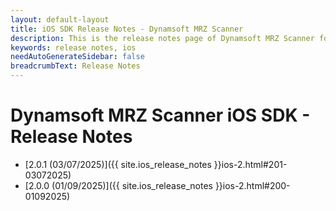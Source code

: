 ```yaml
---
layout: default-layout
title: iOS SDK Release Notes - Dynamsoft MRZ Scanner 
description: This is the release notes page of Dynamsoft MRZ Scanner for iOS SDK.
keywords: release notes, ios
needAutoGenerateSidebar: false
breadcrumbText: Release Notes
---
```


# Dynamsoft MRZ Scanner iOS SDK - Release Notes

- [2.0.1 (03/07/2025)]({{ site.ios_release_notes }}ios-2.html#201-03072025)
- [2.0.0 (01/09/2025)]({{ site.ios_release_notes }}ios-2.html#200-01092025)
